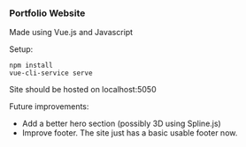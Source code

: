 ### Portfolio Website

Made using Vue.js and Javascript

Setup:
```
npm install
vue-cli-service serve
```

Site should be hosted on localhost:5050

Future improvements:
- Add a better hero section (possibly 3D using Spline.js)
- Improve footer. The site just has a basic usable footer now.

